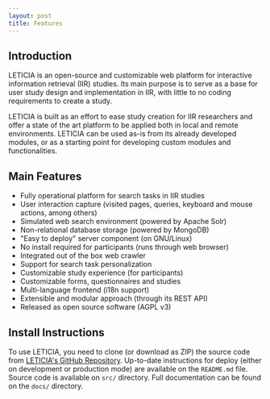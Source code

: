 ```yaml
---
layout: post
title: Features
---
```


## Introduction

LETICIA is an open-source and customizable web platform for interactive information retrieval (IIR) studies. Its main purpose is to serve as a base for user study design and implementation in IIR, with little to no coding requirements to create a study.

LETICIA is built as an effort to ease study creation for IIR researchers and offer a state of the art platform to be applied both in local and remote environments. LETICIA can be used as-is from its already developed modules, or as a starting point for developing custom modules and functionalities.


## Main Features

- Fully operational platform for search tasks in IIR studies
- User interaction capture (visited pages, queries, keyboard and mouse actions, among others)
- Simulated web search environment (powered by Apache Solr)
- Non-relational database storage (powered by MongoDB)
- "Easy to deploy" server component (on GNU/Linux)
- No install required for participants (runs through web browser)
- Integrated out of the box web crawler
- Support for search task personalization
- Customizable study experience (for participants)
- Customizable forms, questionnaires and studies
- Multi-language frontend (i18n support)
- Extensible and modular approach (through its REST API)
- Released as open source software (AGPL v3)


## Install Instructions

To use LETICIA, you need to clone (or download as ZIP) the source code from [LETICIA's GitHub Repository](https://github.com/dgacitua/leticia). Up-to-date instructions for deploy (either on development or production mode) are available on the `README.md` file. Source code is available on `src/` directory. Full documentation can be found on the `docs/` directory.


